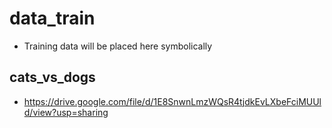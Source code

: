 # data_train 
- Training data will be placed here symbolically 

## cats_vs_dogs 
- https://drive.google.com/file/d/1E8SnwnLmzWQsR4tjdkEvLXbeFciMUUld/view?usp=sharing
